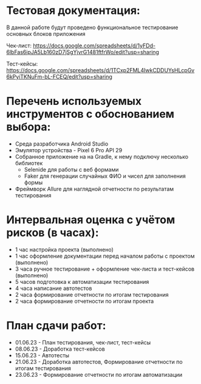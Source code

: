# Тестовая документация:

В данной работе будут проведено функциональное тестирование основных блоков приложения

Чек-лист:
https://docs.google.com/spreadsheets/d/1yFDd-6lbFas6ipJA5Lb160zD7jSgYjvrG1481ftfrWo/edit?usp=sharing

Тест-кейсы:
https://docs.google.com/spreadsheets/d/1TCxp2FML4IwkCDDUYsHLcpGv6kPyiTKNuFm-bL-FCEQ/edit?usp=sharing


# Перечень используемых инструментов с обоснованием выбора:
- Среда разработчика Android Studio
- Эмулятор устройства - Pixel 6 Pro API 29
- Собранное приложение на на Gradle, к нему подключу несколько библиотек
    - Selenide для работы с веб формами
    - Faker для генерации случайных ФИО и чисел для заполнения формы
- Фреймворк Allure для наглядной отчетности по результатам тестирования

# Интервальная оценка с учётом рисков (в часах):
- 1 час настройка проекта (выполнено)
- 1 час оформление документации перед началом работы с проектом (выполнено)
- 3 часа ручное тестирование + оформление чек-листа и тест-кейсов (выполнено)
- 5 часов подготовка к автоматизации тестирования
- 4 часа написание автотестов
- 2 часа формирование отчетности по итогам тестирования
- 2 часа формирование отчетности по итогам проекта

# План сдачи работ:
- 01.06.23 - План тестирования, чек-лист, тест-кейсы
- 08.06.23 - Доработка тест-кейсов
- 15.06.23 - Автотесты
- 21.06.23 - Доработка автотестов, Формирование отчетности по итогам тестирования
- 23.06.23 - Формирование отчетности по итогам автоматизации
